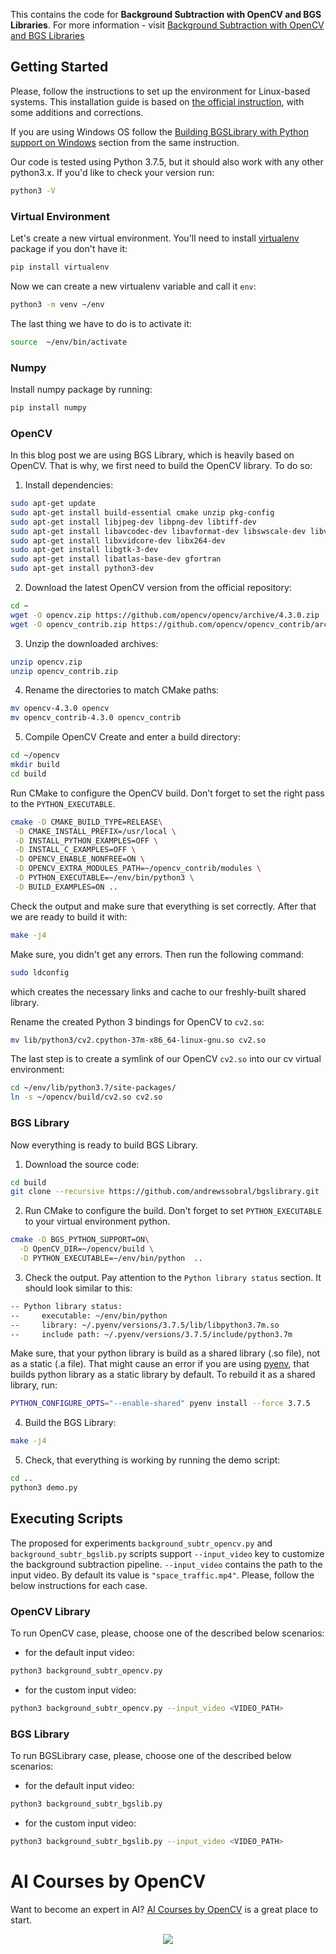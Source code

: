 This contains the code for **Background Subtraction with OpenCV and BGS Libraries**. For more information - visit [Background Subtraction with OpenCV and BGS Libraries](https://www.learnopencv.com/background-subtraction-with-opencv-and-bgs-libraries/)


## Getting Started

Please, follow the instructions to set up the environment for Linux-based systems. This installation guide is based on
[the official instruction](https://github.com/andrewssobral/bgslibrary/wiki/Wrapper:-Python#building-bgslibrary-with-python-support-on-linux),
with some additions and corrections.

If you are using Windows OS follow the
[Building BGSLibrary with Python support on Windows](https://github.com/andrewssobral/bgslibrary/wiki/Wrapper:-Python#building-bgslibrary-with-python-support-on-windows)
section from the same instruction.

Our code is tested using Python 3.7.5, but it should also work with any other python3.x. If you'd like to check your
version run:

```bash
python3 -V
```

### Virtual Environment

Let's create a new virtual environment. You'll need to install [virtualenv](https://pypi.org/project/virtualenv/)
package if you don't have it:

```bash
pip install virtualenv
```

Now we can create a new virtualenv variable and call it `env`:

```bash
python3 -m venv ~/env
```

The last thing we have to do is to activate it:

```bash
source  ~/env/bin/activate
```

### Numpy

Install numpy package by running:

```bash
pip install numpy
```

### OpenCV

In this blog post we are using BGS Library, which is heavily based on OpenCV. That is why, we first need to build the
OpenCV library. To do so:

1. Install dependencies:

```bash
sudo apt-get update
sudo apt-get install build-essential cmake unzip pkg-config
sudo apt-get install libjpeg-dev libpng-dev libtiff-dev
sudo apt-get install libavcodec-dev libavformat-dev libswscale-dev libv4l-dev
sudo apt-get install libxvidcore-dev libx264-dev
sudo apt-get install libgtk-3-dev
sudo apt-get install libatlas-base-dev gfortran
sudo apt-get install python3-dev

```

2. Download the latest OpenCV version from the official repository:

```bash
cd ~
wget -O opencv.zip https://github.com/opencv/opencv/archive/4.3.0.zip
wget -O opencv_contrib.zip https://github.com/opencv/opencv_contrib/archive/4.3.0.zip
```

3. Unzip the downloaded archives:

```bash
unzip opencv.zip
unzip opencv_contrib.zip
```

4. Rename the directories to match CMake paths:

```bash
mv opencv-4.3.0 opencv
mv opencv_contrib-4.3.0 opencv_contrib
```

5. Compile OpenCV Create and enter a build directory:

```bash
cd ~/opencv
mkdir build
cd build
```

Run CMake to configure the OpenCV build. Don't forget to set the right pass to the `PYTHON_EXECUTABLE`.

```bash
cmake -D CMAKE_BUILD_TYPE=RELEASE\
 -D CMAKE_INSTALL_PREFIX=/usr/local \
 -D INSTALL_PYTHON_EXAMPLES=OFF \
 -D INSTALL_C_EXAMPLES=OFF \
 -D OPENCV_ENABLE_NONFREE=ON \
 -D OPENCV_EXTRA_MODULES_PATH=~/opencv_contrib/modules \
 -D PYTHON_EXECUTABLE=~/env/bin/python3 \
 -D BUILD_EXAMPLES=ON ..

```

Check the output and make sure that everything is set correctly. After that we are ready to build it with:

```bash
make -j4
```

Make sure, you didn't get any errors. Then run the following command:

```bash
sudo ldconfig
```

which creates the necessary links and cache to our freshly-built shared library.

Rename the created Python 3 bindings for OpenCV to `cv2.so`:

```bash
mv lib/python3/cv2.cpython-37m-x86_64-linux-gnu.so cv2.so
```

The last step is to create a symlink of our OpenCV `cv2.so` into our cv virtual environment:

```bash
cd ~/env/lib/python3.7/site-packages/
ln -s ~/opencv/build/cv2.so cv2.so
```

### BGS Library

Now everything is ready to build BGS Library.

1. Download the source code:

```bash
cd build
git clone --recursive https://github.com/andrewssobral/bgslibrary.git
```

2. Run CMake to configure the build. Don't forget to set `PYTHON_EXECUTABLE` to your virtual environment python.

```bash
cmake -D BGS_PYTHON_SUPPORT=ON\
  -D OpenCV_DIR=~/opencv/build \
  -D PYTHON_EXECUTABLE=~/env/bin/python  ..
```

3. Check the output. Pay attention to the `Python library status` section. It should look similar to this:

```bash
-- Python library status:
--     executable: ~/env/bin/python
--     library: ~/.pyenv/versions/3.7.5/lib/libpython3.7m.so
--     include path: ~/.pyenv/versions/3.7.5/include/python3.7m
```

Make sure, that your python library is build as a shared library (.so file), not as a static (.a file). That might cause
an error if you are using [pyenv](https://github.com/pyenv/pyenv), that builds python library as a static library by
default. To rebuild it as a shared library, run:

```bash
PYTHON_CONFIGURE_OPTS="--enable-shared" pyenv install --force 3.7.5
```

4. Build the BGS Library:

```bash
make -j4
```

5. Check, that everything is working by running the demo script:

```bash
cd ..
python3 demo.py
```

## Executing Scripts
The proposed for experiments ``background_subtr_opencv.py`` and ``background_subtr_bgslib.py`` scripts support ``--input_video`` key to customize the background subtraction pipeline.
``--input_video`` contains the path to the input video. By default its value is ``"space_traffic.mp4"``. Please, follow the below instructions for each case.

### OpenCV Library
To run OpenCV case, please, choose one of the described below scenarios:
* for the default input video:

```bash
python3 background_subtr_opencv.py
```

* for the custom input video:

```bash
python3 background_subtr_opencv.py --input_video <VIDEO_PATH>
```

### BGS Library
To run BGSLibrary case, please, choose one of the described below scenarios:
* for the default input video:

```bash
python3 background_subtr_bgslib.py
```

* for the custom input video:

```bash
python3 background_subtr_bgslib.py --input_video <VIDEO_PATH>
```



# AI Courses by OpenCV

Want to become an expert in AI? [AI Courses by OpenCV](https://opencv.org/courses/) is a great place to start. 

<a href="https://opencv.org/courses/">
<p align="center"> 
<img src="https://www.learnopencv.com/wp-content/uploads/2020/04/AI-Courses-By-OpenCV-Github.png">
</p>
</a>